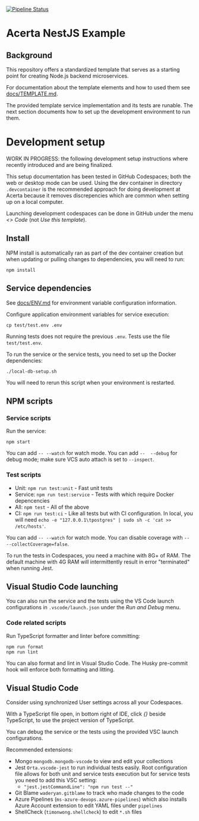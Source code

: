 [![Pipeline Status](https://dev.azure.com/acerta/Line%20Pulse/_apis/build/status%2Fnestjs-example?repoName=AcertaAnalyticsSolutions%2Fnestjs-example&branchName=main)](https://dev.azure.com/acerta/Line%20Pulse/_build/latest?definitionId=197&repoName=AcertaAnalyticsSolutions%2Fnestjs-example&branchName=main)

# Acerta NestJS Example

## Background

This repository offers a standardized template that serves as a starting point for creating Node.js backend microservices.

For documentation about the template elements and how to used them see [docs/TEMPLATE.md](./docs/TEMPLATE.md).

The provided template service implementation and its tests are runable. The next section documents how to set up the development environment to run them.

# Development setup

WORK IN PROGRESS: the following development setup instructions where recently introduced and are being finalized.

This setup documentation has been tested in GitHub Codespaces; both the web or desktop mode can be used. Using the dev container in directory `.devcontainer` is the recommended approach for doing development at Acerta because it removes discrepencies which are common when setting up on a local computer.

Launching development codespaces can be done in GitHub under the menu _<> Code_ (not _Use this template_).

## Install

NPM install is automatically ran as part of the dev container creation but when updating or pulling changes to dependencies, you will need to run:

    npm install

## Service dependencies

See [docs/ENV.md](./docs/ENV.md) for environment variable configuration information.

Configure application environment variables for service execution:

    cp test/test.env .env

Running tests does not require the previous `.env`. Tests use the file `test/test.env`.

To run the service or the service tests, you need to set up the Docker dependencies:

    ./local-db-setup.sh

You will need to rerun this script when your environment is restarted.

## NPM scripts

### Service scripts

Run the service:

    npm start

You can add `-- --watch` for watch mode. You can add `--  --debug` for debug mode; make sure VCS auto attach is set to `--inspect`.

### Test scripts

- Unit: `npm run test:unit` - Fast unit tests
- Service: `npm run test:service` - Tests with which require Docker depencencies
- All: `npm test` - All of the above
- CI: `npm run test:ci` - Like all tests but with CI configuration. In local, you will need `echo -e "127.0.0.1\tpostgres" | sudo sh -c 'cat >> /etc/hosts'`.

You can add `-- --watch` for watch mode. You can disable coverage with `-- --collectCoverage=false`.

To run the tests in Codespaces, you need a machine with 8G+ of RAM. The default machine with 4G RAM will intermittently result in error "terminated" when running Jest.

## Visual Studio Code launching

You can also run the service and the tests using the VS Code launch configurations in `.vscode/launch.json` under the _Run and Debug_ menu.

### Code related scripts

Run TypeScript formatter and linter before committing:

    npm run format
    npm run lint

You can also format and lint in Visual Studio Code. The Husky pre-commit hook will enforce both formatting and litting.

## Visual Studio Code

Consider using synchronized User settings across all your Codespaces.

With a TypeScript file open, in bottom right of IDE, click _{}_ beside TypeScript, to use the project version of TypeScript.

You can debug the service or the tests using the provided VSC launch configurations.

Recommended extensions:

- Mongo `mongodb.mongodb-vscode` to view and edit your collections
- Jest `Orta.vscode-jest` to run individual tests easily. Root configuration file allows for both unit and service tests execution but for service tests you need to add this VSC setting:
  - `"jest.jestCommandLine": "npm run test --"`
- Git Blame `waderyan.gitblame` to track who made changes to the code
- Azure Pipelines (`ms-azure-devops.azure-pipelines`) which also installs Azure Account extension to edit YAML files under `pipelines`
- ShellCheck (`timonwong.shellcheck`) to edit `*.sh` files
